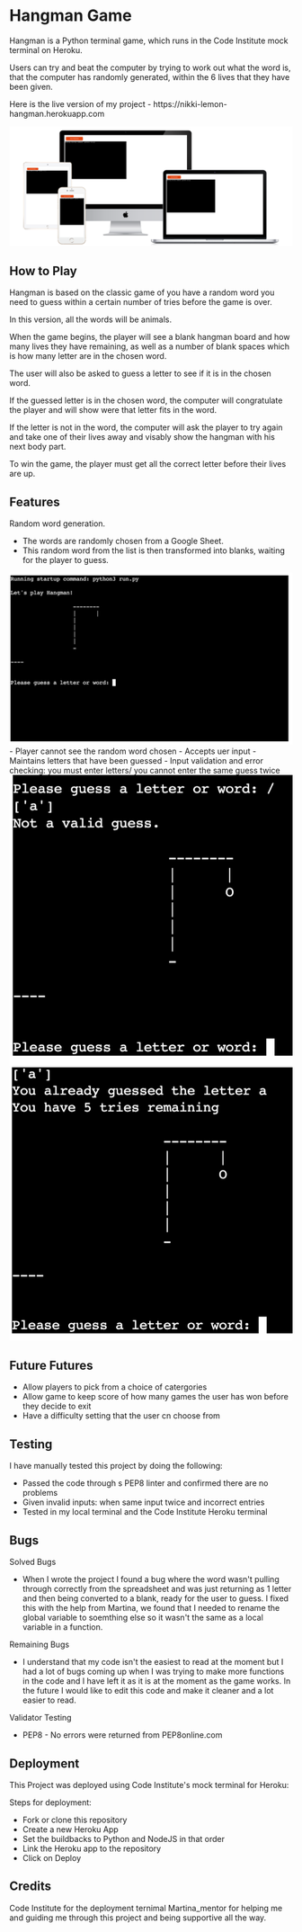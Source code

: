 <h1>Hangman Game</h1>
<p>Hangman is a Python terminal game, which runs in the Code Institute mock terminal on Heroku. </p>
<p>Users can try and beat the computer by trying to work out what the word is, that the computer has randomly generated, within the 6 lives that they have been given.</p>
<link>
<p>Here is the live version of my project - https://nikki-lemon-hangman.herokuapp.com</p>

<img src="assets/images/all-devices-white.png" alt="different devices showing hangman game" title="hangman game in python terminal">

<h2>How to Play</h2>
<p>Hangman is based on the classic game of you have a random word you need to guess within a certain number of tries before the game is over. 

In this version, all the words will be animals. 

When the game begins, the player will see a blank hangman board and how many lives they have remaining, as well as a number of blank spaces which is how many letter are in the chosen word. 

The user will also be asked to guess a letter to see if it is in the chosen word.

If the guessed letter is in the chosen word, the computer will congratulate the player and will show were that letter fits in the word. 

If the letter is not in the word, the computer will ask the player to try again and take one of their lives away and visably show the hangman with his next body part. 

To win the game, the player must get all the correct letter before their lives are up. </p>

<h2>Features</h2>
<p>Random word generation. 

- The words are randomly chosen from a Google Sheet. 
- This random word from the list is then transformed into blanks, waiting for the player to guess. 
<img src="assets/images/start_game.png" alt="screenshot of hangman game at beginning">
- Player cannot see the random word chosen 
- Accepts uer input 
- Maintains letters that have been guessed 
- Input validation and error checking: you must enter letters/ you cannot enter the same guess twice 
<img src="assets/images/invalid_guess.png">
<img src="assets/images/same_guess.png">
</p>

<h2>Future Futures</h2>
<p>

 - Allow players to pick from a choice of catergories
 - Allow game to keep score of how many games the user has won before they decide to exit 
 - Have a difficulty setting that the user cn choose from</p>

 <h2>Testing</h2>
 <p>I have manually tested this project by doing the following: 
 
 - Passed the code through s PEP8 linter and confirmed there are no problems
 - Given invalid inputs: when same input twice and incorrect entries
 - Tested in my local terminal and the Code Institute Heroku terminal</p>

 <h2>Bugs</h2>
 <p>Solved Bugs
 
 - When I wrote the project I found a bug where the word wasn't pulling through correctly from the spreadsheet and was just returning as 1 letter and then being converted to a blank, ready for the user to guess. I fixed this with the help from Martina, we found that I needed to rename the global variable to soemthing else so it wasn't the same as a local variable in a function. 
 
 Remaining Bugs
 - I understand that my code isn't the easiest to read at the moment but I had a lot of bugs coming up when I was trying to make more functions in the code and I have left it as it is at the moment as the game works. In the future I would like to edit this code and make it cleaner and a lot easier to read. 
 
 Validator Testing
 
 - PEP8 - No errors were returned from PEP8online.com</p>

 <h2>Deployment</h2>
 <p>This Project was deployed using Code Institute's mock terminal for Heroku:
 
 Steps for deployment:
 - Fork or clone this repository
 - Create a new Heroku App
 - Set the buildbacks to Python and NodeJS in that order
 - Link the Heroku app to the repository
 - Click on Deploy</p>

 <h2>Credits</h2>
 <p>Code Institute for the deployment ternimal 
 Martina_mentor for helping me and guiding me through this project and being supportive all the way. </p>

